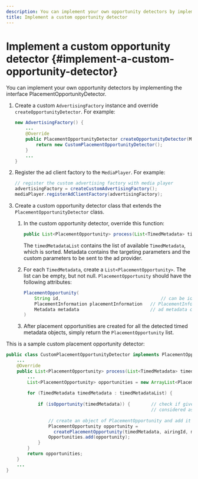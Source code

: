 ```yaml
---
description: You can implement your own opportunity detectors by implementing the interface PlacementOpportunityDetector.
title: Implement a custom opportunity detector
---
```


# Implement a custom opportunity detector {#implement-a-custom-opportunity-detector}

You can implement your own opportunity detectors by implementing the interface PlacementOpportunityDetector.

1. Create a custom `AdvertisingFactory` instance and override `createOpportunityDetector`. For example:

   ```java
   new AdvertisingFactory() { 
       ... 
       @Override 
       public PlacementOpportunityDetector createOpportunityDetector(MediaPlayerItem item) { 
           return new CustomPlacementOpportunityDetector(); 
       } 
       ... 
   }
   ```

1. Register the ad client factory to the `MediaPlayer`. For example:

   ```java
   // register the custom advertising factory with media player 
   advertisingFactory = createCustomAdvertisingFactory(); 
   mediaPlayer.registerAdClientFactory(advertisingFactory);
   ```

1. Create a custom opportunity detector class that extends the `PlacementOpportunityDetector` class.
   1. In the custom opportunity detector, override this function:

      ```java   
      public List<PlacementOpportunity> process(List<TimedMetadata> timedMetadataList, Metadata metadata)
      ```   
   
      The `timedMetadataList` contains the list of available `TimedMetadata`, which is sorted. Metadata contains the targeting parameters and the custom parameters to be sent to the ad provider. 
   
   1. For each `TimedMetadata`, create a `List<PlacementOpportunity>`. The list can be empty, but not null. `PlacementOpportunity` should have the following attributes:

      ```java   
      PlacementOpportunity( 
          String id,                                      // can be id from timedMetadata 
          PlacementInformation placementInformation   // PlacementInformation object containing Type, time, duration 
          Metadata metadata                           // ad metadata containing targeting params sent to the ad provider 
      )
      ```

   1. After placement opportunities are created for all the detected timed metadata objects, simply return the `PlacementOpportunity` list.

This is a sample custom placement opportunity detector:

```java
public class CustomPlacementOpportunityDetector implements PlacementOpportunityDetector { 
    ... 
    @Override 
    public List<PlacementOpportunity> process(List<TimedMetadata> timedMetadataList, Metadata metadata) { 
        ... 
        List<PlacementOpportunity> opportunities = new ArrayList<PlacementOpportunity>(); 
 
        for (TimedMetadata timedMetadata : timedMetadataList) { 
 
            if (isOpportunity(timedMetadata)) {        // check if given timedMetadata should be  
                                                       // considered as an opportunity 
 
                // create an object of PlacementOpportunity and add it to the opportunities list 
                PlacementOpportunity opportunity =  
                  createPlacementOpportunity(timedMetadata, airingId, metadata); 
                Opportunities.add(opportunity); 
            } 
        } 
        return opportunities; 
    }    
    ... 
} 

```

